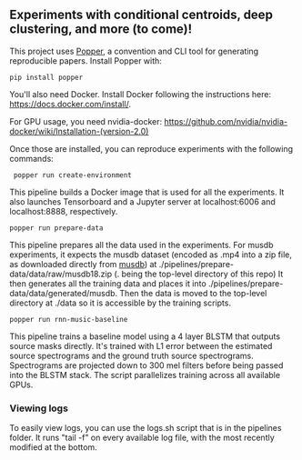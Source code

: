 ## Experiments with conditional centroids, deep clustering, and more (to come)!

This project uses [Popper](https://github.com/systemslab/popper), a convention and CLI tool for generating reproducible papers. Install Popper with:

    pip install popper

You'll also need Docker. Install Docker following the instructions here: https://docs.docker.com/install/.

For GPU usage, you need nvidia-docker: https://github.com/nvidia/nvidia-docker/wiki/Installation-(version-2.0)

Once those are installed, you can reproduce experiments with the following commands:

     popper run create-environment   
  
This pipeline builds a Docker image that is used for all the experiments. It also launches Tensorboard and a Jupyter server at localhost:6006 and localhost:8888, respectively.

    popper run prepare-data
   
This pipeline prepares all the data used in the experiments. For musdb experiments, it expects the musdb dataset (encoded as .mp4 into a zip file, as downloaded directly from [musdb](https://sigsep.github.io/datasets/musdb.html)) at ./pipelines/prepare-data/data/raw/musdb18.zip (. being the top-level directory of this repo) It then generates all the training data and places it into ./pipelines/prepare-data/data/generated/musdb. Then the data is moved to the top-level directory at ./data so it is accessible by the training scripts.

    popper run rnn-music-baseline
    
This pipeline trains a baseline model using a 4 layer BLSTM that outputs source masks directly. It's trained with L1 error between the estimated source spectrograms and the ground truth source spectrograms. Spectrograms are projected down to 300 mel filters before being passed into the BLSTM stack. The script parallelizes training across all available GPUs.

### Viewing logs
To easily view logs, you can use the logs.sh script that is in the pipelines folder. It runs "tail -f" on every available log file, with the most recently modified at the bottom.
